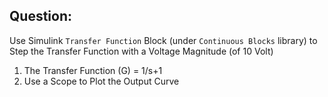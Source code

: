 ## Question:

Use Simulink `Transfer Function` Block (under `Continuous Blocks` library) to Step the Transfer Function with a Voltage Magnitude (of 10 Volt)
1. The Transfer Function (G) = 1/s+1
2. Use a Scope to Plot the Output Curve
   
